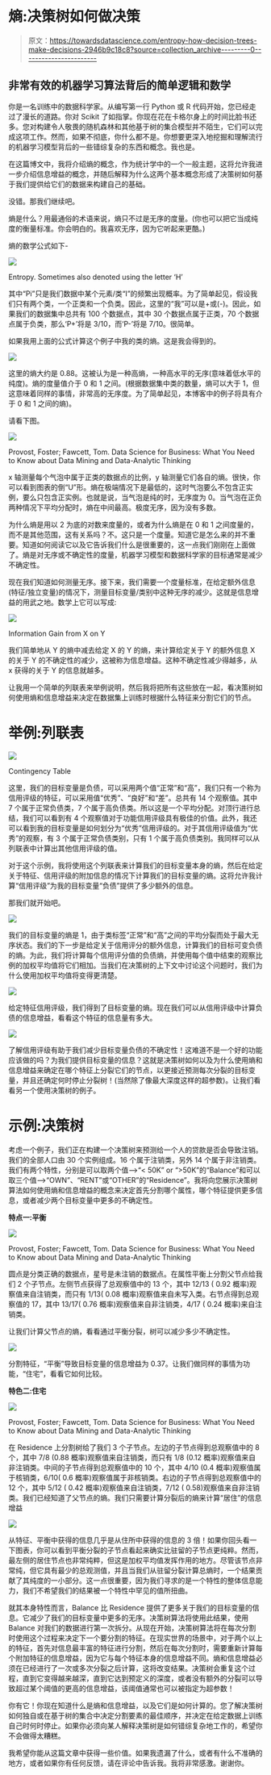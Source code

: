 # 熵:决策树如何做决策

> 原文：<https://towardsdatascience.com/entropy-how-decision-trees-make-decisions-2946b9c18c8?source=collection_archive---------0----------------------->

## 非常有效的机器学习算法背后的简单逻辑和数学

你是一名训练中的数据科学家。从编写第一行 Python 或 R 代码开始，您已经走过了漫长的道路。你对 Scikit 了如指掌。你现在花在卡格尔身上的时间比脸书还多。您对构建令人敬畏的随机森林和其他基于树的集合模型并不陌生，它们可以完成这项工作。然而，如果不彻底，你什么都不是。你想要更深入地挖掘和理解流行的机器学习模型背后的一些错综复杂的东西和概念。我也是。

在这篇博文中，我将介绍熵的概念，作为统计学中的一个一般主题，这将允许我进一步介绍信息增益的概念，并随后解释为什么这两个基本概念形成了决策树如何基于我们提供给它们的数据来构建自己的基础。

没错。那我们继续吧。

熵是什么？用最通俗的术语来说，熵只不过是无序的度量。(你也可以把它当成纯度的衡量标准。你会明白的。我喜欢无序，因为它听起来更酷。)

熵的数学公式如下-

![](img/1a5dea41777914daa35b97077611fea1.png)

Entropy. Sometimes also denoted using the letter ‘H’

其中“Pi”只是我们数据中某个元素/类“I”的频繁出现概率。为了简单起见，假设我们只有两个类，一个正类和一个负类。因此，这里的“我”可以是+或(-)。因此，如果我们的数据集中总共有 100 个数据点，其中 30 个数据点属于正类，70 个数据点属于负类，那么‘P+’将是 3/10，而‘P-’将是 7/10。很简单。

如果我用上面的公式计算这个例子中我的类的熵。这是我会得到的。

![](img/c8bec78d2f537ee326890540060294ee.png)

这里的熵大约是 0.88。这被认为是一种高熵，一种高水平的无序(意味着低水平的纯度)。熵的度量值介于 0 和 1 之间。(根据数据集中类的数量，熵可以大于 1，但这意味着同样的事情，非常高的无序度。为了简单起见，本博客中的例子将具有介于 0 和 1 之间的熵)。

请看下图。

![](img/5d34ee27e31d7c5abe6bc64fe0ab4b88.png)

Provost, Foster; Fawcett, Tom. Data Science for Business: What You Need to Know about Data Mining and Data-Analytic Thinking

x 轴测量每个气泡中属于正类的数据点的比例，y 轴测量它们各自的熵。很快，你可以看到图表的倒“U”形。熵在极端情况下是最低的，这时气泡要么不包含正实例，要么只包含正实例。也就是说，当气泡是纯的时，无序度为 0。当气泡在正负两种情况下平均分配时，熵在中间最高。极度无序，因为没有多数。

为什么熵是用以 2 为底的对数来度量的，或者为什么熵是在 0 和 1 之间度量的，而不是其他范围，这有关系吗？不。这只是一个度量。知道它是怎么来的并不重要。知道如何阅读它以及它告诉我们什么是很重要的，这一点我们刚刚在上面做了。熵是对无序或不确定性的度量，机器学习模型和数据科学家的目标通常是减少不确定性。

现在我们知道如何测量无序。接下来，我们需要一个度量标准，在给定额外信息(特征/独立变量)的情况下，测量目标变量/类别中这种无序的减少。这就是信息增益的用武之地。数学上它可以写成:

![](img/f2735a9986d86f660146a305f7ca67ba.png)

Information Gain from X on Y

我们简单地从 Y 的熵中减去给定 X 的 Y 的熵，来计算给定关于 Y 的额外信息 X 的关于 Y 的不确定性的减少，这被称为信息增益。这种不确定性减少得越多，从 x 获得的关于 Y 的信息就越多。

让我用一个简单的列联表来举例说明，然后我将把所有这些放在一起，看决策树如何使用熵和信息增益来决定在数据集上训练时根据什么特征来分割它们的节点。

# **举例:列联表**

![](img/f067d8800438f50249bcd74251cc72a0.png)

Contingency Table

这里，我们的目标变量是负债，可以采用两个值“正常”和“高”，我们只有一个称为信用评级的特征，可以采用值“优秀”、“良好”和“差”。总共有 14 个观察值。其中 7 个属于正常负债类，7 个属于高负债类。所以这是一个平均分配。对顶行进行总结，我们可以看到有 4 个观察值对于功能信用评级具有极佳的价值。此外，我还可以看到我的目标变量是如何划分为“优秀”信用评级的。对于其信用评级值为“优秀”的观察，有 3 个属于正常负债类别，只有 1 个属于高负债类别。我同样可以从列联表中计算出其他信用评级的值。

对于这个示例，我将使用这个列联表来计算我们的目标变量本身的熵，然后在给定关于特征、信用评级的附加信息的情况下计算我们的目标变量的熵。这将允许我计算“信用评级”为我的目标变量“负债”提供了多少额外的信息。

那我们就开始吧。

![](img/dba9e8f18a5cc21004839abd2645a4dd.png)

我们的目标变量的熵是 1，由于类标签“正常”和“高”之间的平均分裂而处于最大无序状态。我们的下一步是给定关于信用评分的额外信息，计算我们的目标可变负债的熵。为此，我们将计算每个信用评分值的负债熵，并使用每个值中结束的观察比例的加权平均值将它们相加。当我们在决策树的上下文中讨论这个问题时，我们为什么使用加权平均值将变得更清楚。

![](img/c01ac9a9656fdc86c36ae16f0970813f.png)

给定特征信用评级，我们得到了目标变量的熵。现在我们可以从信用评级中计算负债的信息增益，看看这个特征的信息量有多大。

![](img/4be64613f17710abdc681b1dbbc56d19.png)

了解信用评级有助于我们减少目标变量负债的不确定性！这难道不是一个好的功能应该做的吗？为我们提供目标变量的信息？这就是决策树如何以及为什么使用熵和信息增益来确定在哪个特征上分裂它们的节点，以更接近预测每次分裂的目标变量，并且还确定何时停止分裂树！(当然除了像最大深度这样的超参数)。让我们看看另一个使用决策树的例子。

# 示例:决策树

考虑一个例子，我们正在构建一个决策树来预测给一个人的贷款是否会导致注销。我们的全部人口由 30 个实例组成。16 个属于注销类，另外 14 个属于非注销类。我们有两个特性，分别是可以取两个值-->“< 50K” or “>50K”的“Balance”和可以取三个值-->“OWN”、“RENT”或“OTHER”的“Residence”。我将向您展示决策树算法如何使用熵和信息增益的概念来决定首先分割哪个属性，哪个特征提供更多信息，或者减少两个目标变量中更多的不确定性。

**特点一:平衡**

![](img/5a862e3e3a93d6af55dc01854805bee0.png)

Provost, Foster; Fawcett, Tom. Data Science for Business: What You Need to Know about Data Mining and Data-Analytic Thinking

圆点是分类正确的数据点，星号是未注销的数据点。在属性平衡上分割父节点给我们 2 个子节点。左侧节点获得了总观察值中的 13 个，其中 12/13 ( 0.92 概率)观察值来自注销类，而只有 1/13( 0.08 概率)观察值来自未写入类。右节点得到总观察值的 17，其中 13/17( 0.76 概率)观察值来自非注销类，4/17 ( 0.24 概率)来自注销类。

让我们计算父节点的熵，看看通过平衡分裂，树可以减少多少不确定性。

![](img/b2f6d1e95221724da1fa5366373f0fe8.png)

分割特征，“平衡”导致目标变量的信息增益为 0.37。让我们做同样的事情为功能，“住宅”，看看它如何比较。

**特色二:住宅**

![](img/bf4f23d32f81ffd529a90914f2e40f3b.png)

Provost, Foster; Fawcett, Tom. Data Science for Business: What You Need to Know about Data Mining and Data-Analytic Thinking

在 Residence 上分割树给了我们 3 个子节点。左边的子节点得到总观察值中的 8 个，其中 7/8 (0.88 概率)观察值来自注销类，而只有 1/8 (0.12 概率)观察值来自非注销类。中间的子节点得到总观察值中的 10 个，其中 4/10 (0.4 概率)观察值属于核销类，6/10( 0.6 概率)观察值属于非核销类。右边的子节点得到总观察值中的 12 个，其中 5/12 ( 0.42 概率)观察值来自注销类，7/12 ( 0.58)观察值来自非注销类。我们已经知道了父节点的熵。我们只需要计算分裂后的熵来计算“居住”的信息增益

![](img/942216291531439b2a4a4b3a323de420.png)

从特征、平衡中获得的信息几乎是从住所中获得的信息的 3 倍！如果你回头看一下图表，你可以看到平衡分裂的子节点看起来确实比驻留的子节点更纯粹。然而，最左侧的居住节点也非常纯粹，但这是加权平均值发挥作用的地方。尽管该节点非常纯，但它具有最少的总观测值，并且当我们从驻留分裂计算总熵时，一个结果贡献了其纯度的一小部分。这一点很重要，因为我们寻求的是一个特性的整体信息能力，我们不希望我们的结果被一个特性中罕见的值所扭曲。

就其本身特性而言，Balance 比 Residence 提供了更多关于我们的目标变量的信息。它减少了我们的目标变量中更多的无序。决策树算法将使用此结果，使用 Balance 对我们的数据进行第一次拆分。从现在开始，决策树算法将在每次分割时使用这个过程来决定下一个要分割的特征。在现实世界的场景中，对于两个以上的特征，首先对信息最丰富的特征进行分割，然后在每次分割时，需要重新计算每个附加特征的信息增益，因为它与每个特征本身的信息增益不同。熵和信息增益必须在已经进行了一次或多次分裂之后计算，这将改变结果。决策树会重复这个过程，直到它变得越来越深，直到它达到预定义的深度，或者没有额外的分裂可以导致超过某个阈值的更高的信息增益，该阈值通常也可以被指定为超参数！

你有它！你现在知道什么是熵和信息增益，以及它们是如何计算的。您了解决策树如何独自或在基于树的集合中决定分割要素的最佳顺序，并决定在给定数据上训练自己时何时停止。如果你必须向某人解释决策树是如何错综复杂地工作的，希望你不会做得太糟糕。

我希望你能从这篇文章中获得一些价值。如果我遗漏了什么，或者有什么不准确的地方，或者如果你有任何反馈，请在评论中告诉我。我将非常感激。谢谢你。